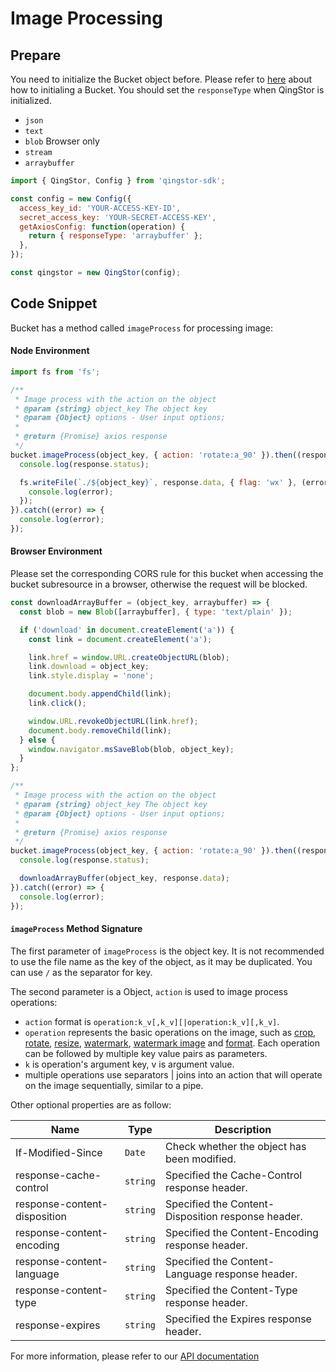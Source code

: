 # Image Processing

## Prepare

You need to initialize the Bucket object before. Please refer to [here](./initialize_config_and_qingstor.md) about how to initialing a Bucket. You should set the `responseType` when QingStor is initialized.

- `json`
- `text`
- `blob` Browser only
- `stream`
- `arraybuffer`

```javascript
import { QingStor, Config } from 'qingstor-sdk';

const config = new Config({
  access_key_id: 'YOUR-ACCESS-KEY-ID',
  secret_access_key: 'YOUR-SECRET-ACCESS-KEY',
  getAxiosConfig: function(operation) {
    return { responseType: 'arraybuffer' };
  },
});

const qingstor = new QingStor(config);
```

## Code Snippet

Bucket has a method called `imageProcess` for processing image:

#### Node Environment

```javascript
import fs from 'fs';

/**
 * Image process with the action on the object
 * @param {string} object_key The object key
 * @param {Object} options - User input options;
 *
 * @return {Promise} axios response
 */
bucket.imageProcess(object_key, { action: 'rotate:a_90' }).then((response) => {
  console.log(response.status);

  fs.writeFile(`./${object_key}`, response.data, { flag: 'wx' }, (error) => {
    console.log(error);
  });
}).catch((error) => {
  console.log(error);
});
```

#### Browser Environment
Please set the corresponding CORS rule for this bucket when accessing the bucket subresource in a browser, otherwise the request will be blocked.

```javascript
const downloadArrayBuffer = (object_key, arraybuffer) => {
  const blob = new Blob([arraybuffer], { type: 'text/plain' });

  if ('download' in document.createElement('a')) {
    const link = document.createElement('a');

    link.href = window.URL.createObjectURL(blob);
    link.download = object_key;
    link.style.display = 'none';

    document.body.appendChild(link);
    link.click();

    window.URL.revokeObjectURL(link.href);
    document.body.removeChild(link);
  } else {
    window.navigator.msSaveBlob(blob, object_key);
  }
};

/**
 * Image process with the action on the object
 * @param {string} object_key The object key
 * @param {Object} options - User input options;
 *
 * @return {Promise} axios response
 */
bucket.imageProcess(object_key, { action: 'rotate:a_90' }).then((response) => {
  console.log(response.status);

  downloadArrayBuffer(object_key, response.data);
}).catch((error) => {
  console.log(error);
});
```

#### `imageProcess` Method Signature

The first parameter of `imageProcess` is the object key. It is not recommended to use the file name as the key of the object, as it may be duplicated. You can use `/` as the separator for key.

The second parameter is a Object, `action` is used to image process operations:

- `action` format is `operation:k_v[,k_v][|operation:k_v][,k_v]`.
- `operation` represents the basic operations on the image, such as [crop](https://docs.qingcloud.com/qingstor/data_process/image_process/crop), [rotate](https://docs.qingcloud.com/qingstor/data_process/image_process/rotate), [resize](https://docs.qingcloud.com/qingstor/data_process/image_process/resize), [watermark](https://docs.qingcloud.com/qingstor/data_process/image_process/watermark), [watermark image](https://docs.qingcloud.com/qingstor/data_process/image_process/watermark_image) and [format](https://docs.qingcloud.com/qingstor/data_process/image_process/format). Each operation can be followed by multiple key value pairs as parameters.
- `k` is operation's argument key, v is argument value.
- multiple operations use separators | joins into an action that will operate on the image sequentially, similar to a pipe.

Other optional properties are as follow:

| Name     | Type     | Description   |
| ------------------ | -------- | -------------------------------------------------------------------------------------------------------------------------------------------------------------------------------------------------------------------- |
| If-Modified-Since | `Date` | Check whether the object has been modified.  |
| response-cache-control | `string` | Specified the Cache-Control response header. |
| response-content-disposition | `string` | Specified the Content-Disposition response header. |
| response-content-encoding | `string` | Specified the Content-Encoding response header. |
| response-content-language | `string` | Specified the Content-Language response header. |
| response-content-type | `string` | Specified the Content-Type response header. |
| response-expires | `string` | Specified the Expires response header. |

For more information, please refer to our [API documentation](https://docsv3.qingcloud.com/storage/object-storage/api/object/image_process/)
